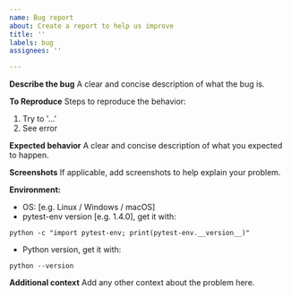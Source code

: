```yaml
---
name: Bug report
about: Create a report to help us improve
title: ''
labels: bug
assignees: ''

---
```


**Describe the bug**
A clear and concise description of what the bug is.

**To Reproduce**
Steps to reproduce the behavior:
1. Try to '...'
2. See error

**Expected behavior**
A clear and concise description of what you expected to happen.

**Screenshots**
If applicable, add screenshots to help explain your problem.

**Environment:**
 - OS: [e.g. Linux / Windows / macOS]
 - pytest-env version [e.g. 1.4.0], get it with:
```
python -c "import pytest-env; print(pytest-env.__version__)"
```
 - Python version, get it with:
```
python --version
```

**Additional context**
Add any other context about the problem here.
